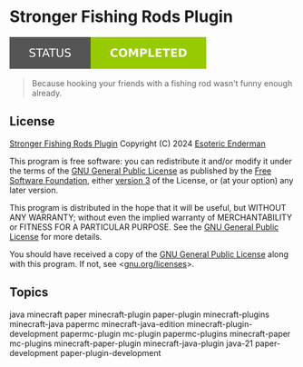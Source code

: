 # Stronger Fishing Rods Plugin

[![Project Status: Completed](./assets/images/badges/status.svg)](./)

> Because hooking your friends with a fishing rod wasn't funny enough already.

## License

[Stronger Fishing Rods Plugin](./) Copyright (C) 2024 [Esoteric Enderman](https://enderman.dev)

This program is free software: you can redistribute it and/or modify it under the terms of the [GNU General Public License](./LICENSE) as published by the [Free Software Foundation](https://www.fsf.org/), either [version 3](./LICENSE) of the License, or (at your option) any later version.

This program is distributed in the hope that it will be useful, but WITHOUT ANY WARRANTY; without even the implied warranty of MERCHANTABILITY or FITNESS FOR A PARTICULAR PURPOSE. See the [GNU General Public License](./LICENSE) for more details.

You should have received a copy of the [GNU General Public License](./LICENSE) along with this program. If not, see <[gnu.org/licenses](https://www.gnu.org/licenses/)>.

## Topics

java minecraft paper minecraft-plugin paper-plugin minecraft-plugins minecraft-java papermc minecraft-java-edition minecraft-plugin-development papermc-plugin mc-plugin papermc-plugins minecraft-paper mc-plugins minecraft-paper-plugin minecraft-java-plugin java-21 paper-development paper-plugin-development
